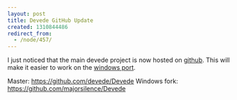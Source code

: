 ```yaml
---
layout: post
title: Devede GitHub Update
created: 1310844486
redirect_from:
  - /node/457/
---
```

I just noticed that the main devede project is now hosted on <a href="https://github.com/devede/Devede">github</a>.  This will make it easier to work on the <a href="https://github.com/majorsilence/Devede">windows port</a>.

Master: https://github.com/devede/Devede
Windows fork: https://github.com/majorsilence/Devede


